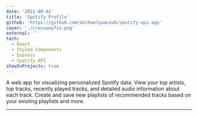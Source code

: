 ```yaml
---
date: '2021-09-01'
title: 'Spotify Profile'
github: 'https://github.com/michaelyaacoub/spotify-api-app'
cover: './crosswayfis.png'
external: ''
tech:
  - React
  - Styled Components
  - Express
  - Spotify API
showInProjects: true
---
```


A web app for visualizing personalized Spotify data. View your top artists, top tracks, recently played tracks, and detailed audio information about each track. Create and save new playlists of recommended tracks based on your existing playlists and more.

---